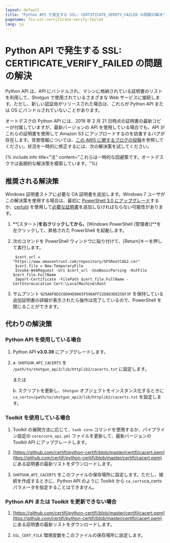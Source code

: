 ```yaml
---
layout: default
title: "Python API で発生する SSL: CERTIFICATE_VERIFY_FAILED の問題の解決"
pagename: fix-ssl-certificate-verify-failed
lang: ja
---
```


# Python API で発生する SSL: CERTIFICATE_VERIFY_FAILED の問題の解決

Python API は、API にバンドルされ、マシンに格納されている証明書のリストを利用して、Shotgun で使用されているさまざまな Web サービスに接続します。ただし、新しい認証局がリリースされた場合は、これらが Python API または OS にバンドルされていないことがあります。

オートデスクの Python API には、2019 年 2 月 21 日時点の証明書の最新コピーが付属していますが、最新バージョンの API を使用している場合でも、API がこれらの証明書を使用して Amazon S3 にアップロードするのを妨害するバグが存在します。背景情報については、[この AWS に関するブログの投稿](https://aws.amazon.com/blogs/security/how-to-prepare-for-aws-move-to-its-own-certificate-authority/)を参照してください。状況を一時的に修正するには、次の解決策を試してください。

{% include info title="注" content="これらは一時的な回避策です。オートデスクでは長期的な解決策を模索しています。"%}

## 推奨される解決策

Windows 証明書ストアに必要な CA 証明書を追加します。Windows 7 ユーザがこの解決策を使用する場合は、最初に [PowerShell 3.0 にアップグレード](https://docs.microsoft.com/ja-jp/office365/enterprise/powershell/manage-office-365-with-office-365-powershell)するか、[certutil](https://docs.microsoft.com/ja-jp/windows-server/administration/windows-commands/certutil) を使用して[必要な証明書](https://www.amazontrust.com/repository/SFSRootCAG2.cer)を追加しなければならない可能性があります。

1. **[スタート]**を右クリックしてから、**[Windows PowerShell (管理者)]**を左クリックして、昇格された PowerShell を起動します。

2. 次のコマンドを PowerShell ウィンドウに貼り付けて、[Return]キーを押して実行します。

        $cert_url = "https://www.amazontrust.com/repository/SFSRootCAG2.cer"
        $cert_file = New-TemporaryFile
        Invoke-WebRequest -Uri $cert_url -UseBasicParsing -OutFile $cert_file.FullName
        Import-Certificate -FilePath $cert_file.FullName -CertStoreLocation Cert:\LocalMachine\Root

3. サムプリント `925A8F8D2C6D04E0665F596AFF22D863E8256F3F` を保持している追加証明書の詳細が表示されたら操作は完了しているので、PowerShell を閉じることができます。

## 代わりの解決策

### Python API を使用している場合

1. Python API **v3.0.39** にアップグレードします。

2. a. `SHOTGUN_API_CACERTS` を `/path/to/shotgun_api3/lib/httplib2/cacerts.txt` に設定します。

   または

   b. スクリプトを更新し、`Shotgun` オブジェクトをインスタンス化するときに `ca_certs=/path/to/shotgun_api3/lib/httplib2/cacerts.txt` を設定します。

### Toolkit を使用している場合

1. Toolkit の展開方法に応じて、`tank core` コマンドを使用するか、パイプライン設定の `core/core_api.yml` ファイルを更新して、最新バージョンの Toolkit API にアップグレードします。

2. [https://github.com/certifi/python-certifi/blob/master/certifi/cacert.pem](ttps://github.com/certifi/python-certifi/blob/master/certifi/cacert.pem) にある証明書の最新リストをダウンロードします。

3. `SHOTGUN_API_CACERTS` をこのファイルの保存場所に設定します。ただし、接続を作成するときに、Python API のように Toolkit から `ca_certs`ca_certs パラメータを指定することはできません。

### Python API または Toolkit を更新できない場合

1. [https://github.com/certifi/python-certifi/blob/master/certifi/cacert.pem](ttps://github.com/certifi/python-certifi/blob/master/certifi/cacert.pem) にある証明書の最新リストをダウンロードします。

2. `SSL_CERT_FILE` 環境変数をこのファイルの保存場所に設定します。
